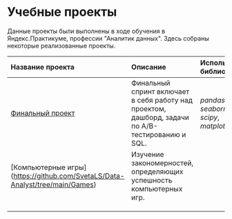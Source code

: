 # Учебные проекты
Данные проекты были выполнены в ходе обучения в Яндекс.Практикуме, профессии "Аналитик данных".
Здесь собраны некоторые реализованные проекты.

| Название проекта | Описание | Используемые библиотеки | 
| :---------------------- | :---------------------- | :---------------------- |
| [Финальный проект](https://github.com/SvetaLS/Data-Analyst/tree/main/Final%20Project) | Финальный спринт включает в себя работу над проектом, дашборд, задачи по A/B-тестированию и SQL.| *pandas*, *numpy*, *seaborn*, *plotly*, *scipy*, *matplotlib* |
|[Компьютерные игры] (https://github.com/SvetaLS/Data-Analyst/tree/main/Games)| Изучение закономерностей, определяющих успешность компьютерных игр.  |  |
|  | |  |
 |  |  |
|  | |  |
